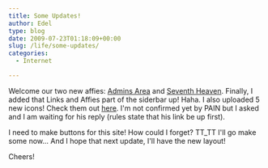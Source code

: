 ```yaml
---
title: Some Updates!
author: Edel
type: blog
date: 2009-07-23T01:18:09+00:00
slug: /life/some-updates/
categories:
  - Internet

---
```

Welcome our two new affies: [Admins Area][1] and [Seventh Heaven][2]. Finally, I added that Links and Affies part of the siderbar up! Haha. I also uploaded 5 new icons! Check them out [here][3]. I'm not confirmed yet by PAIN but I asked and I am waiting for his reply (rules state that his link be up first).

I need to make buttons for this site! How could I forget? TT_TT I'll go make some now... And I hope that next update, I'll have the new layout!

Cheers!




 [1]: http://www.adminsarea.net
 [2]: http://www.seventh-heaven.forummotion.com
 [3]: #